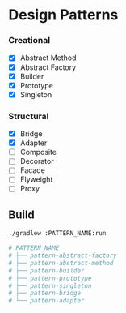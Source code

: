
# Design Patterns

### Creational

- [x] Abstract Method
- [x] Abstract Factory
- [x] Builder
- [x] Prototype
- [x] Singleton

### Structural

- [x] Bridge
- [x] Adapter
- [ ] Composite
- [ ] Decorator
- [ ] Facade
- [ ] Flyweight
- [ ] Proxy
 
## Build

```bash
./gradlew :PATTERN_NAME:run

# PATTERN_NAME
# ├── pattern-abstract-factory
# ├── pattern-abstract-method
# ├── pattern-builder
# ├── pattern-prototype
# ├── pattern-singleton
# ├── pattern-bridge
# └── pattern-adapter
```


